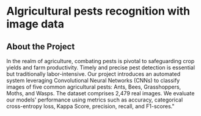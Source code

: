 # Algricultural pests recognition with image data
## About the Project
In the realm of agriculture, combating pests is pivotal to safeguarding crop yields and farm productivity. Timely and precise pest detection is essential but traditionally labor-intensive. Our project introduces an automated system leveraging Convolutional Neural Networks (CNNs) to classify images of five common agricultural pests: Ants, Bees, Grasshoppers, Moths, and Wasps. The dataset comprises 2,479 real images. We evaluate our models' performance using metrics such as accuracy, categorical cross-entropy loss, Kappa Score, precision, recall, and F1-scores."
